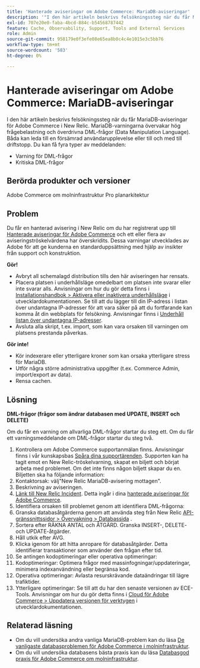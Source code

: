 ```yaml
---
title: 'Hanterade aviseringar om Adobe Commerce: MariaDB-aviseringar'
description: '"I den här artikeln beskrivs felsökningssteg när du får MariaDB-aviseringar för Adobe Commerce i New Relic. MariaDB-varningarna övervakar hög frågebelastning och överdrivna DML-frågor (Data Manipulation Language). Båda kan leda till en försämrad användarupplevelse eller till och med till driftstopp. Du kan få fyra typer av varningar:'''
exl-id: 707e20e0-faba-4bcd-884c-b54568787442
feature: Cache, Observability, Support, Tools and External Services
role: Admin
source-git-commit: 958179e0f3efe08e65ea8b0c4c4e1015e3c5bb76
workflow-type: tm+mt
source-wordcount: '583'
ht-degree: 0%

---
```


# Hanterade aviseringar om Adobe Commerce: MariaDB-aviseringar

I den här artikeln beskrivs felsökningssteg när du får MariaDB-aviseringar för Adobe Commerce i New Relic. MariaDB-varningarna övervakar hög frågebelastning och överdrivna DML-frågor (Data Manipulation Language). Båda kan leda till en försämrad användarupplevelse eller till och med till driftstopp. Du kan få fyra typer av meddelanden:

* Varning för DML-frågor
* Kritiska DML-frågor

## **Berörda produkter och versioner**

Adobe Commerce om molninfrastruktur Pro planarkitektur

## Problem

Du får en hanterad avisering i New Relic om du har registrerat upp till [Hanterade aviseringar för Adobe Commerce](/help/support-tools/managed-alerts-for-adobe-commerce/managed-alerts-for-magento-commerce.md) och ett eller flera av aviseringströskelvärdena har överskridits. Dessa varningar utvecklades av Adobe för att ge kunderna en standarduppsättning med hjälp av insikter från support och konstruktion.

**Gör!**

* Avbryt all schemalagd distribution tills den här aviseringen har rensats.
* Placera platsen i underhållsläge omedelbart om platsen inte svarar eller inte svarar alls. Anvisningar om hur du gör detta finns i [Installationshandbok > Aktivera eller inaktivera underhållsläge](https://devdocs.magento.com/guides/v2.4/install-gde/install/cli/install-cli-subcommands-maint.html?itm_source=devdocs&amp;itm_medium=search_page&amp;itm_campaign=federated_search&amp;itm_term=mainten) i utvecklardokumentationen. Se till att du lägger till din IP-adress i listan över undantagna IP-adresser för att vara säker på att du fortfarande kan komma åt din webbplats för felsökning. Anvisningar finns i [Underhåll listan över undantagna IP-adresser](https://devdocs.magento.com/guides/v2.4/install-gde/install/cli/install-cli-subcommands-maint.html?itm_source=devdocs&amp;itm_medium=search_page&amp;itm_campaign=federated_search&amp;itm_term=mainten#instgde-cli-maint-exempt).
* Avsluta alla skript, t.ex. import, som kan vara orsaken till varningen om platsens prestanda påverkas.

**Gör inte!**

* Kör indexerare eller ytterligare kroner som kan orsaka ytterligare stress för MariaDB.
* Utför några större administrativa uppgifter (t.ex. Commerce Admin, import/export av data).
* Rensa cachen.

## Lösning

**DML-frågor (frågor som ändrar databasen med UPDATE, INSERT och DELETE)**

Om du får en varning om allvarliga DML-frågor startar du steg ett. Om du får ett varningsmeddelande om DML-frågor startar du steg två.

1. Kontrollera om Adobe Commerce supportanmälan finns. Anvisningar finns i vår kunskapsbas [Spåra dina supportärenden](/help/help-center-guide/help-center/magento-help-center-user-guide.md#track-tickets). Supporten kan ha tagit emot en New Relic-tröskelvarning, skapat en biljett och börjat arbeta med problemet. Om det inte finns någon biljett skapar du en. Biljetten ska ha följande information:
1. Kontaktorsak: välj&quot;New Relic MariaDB-avisering mottagen&quot;.
1. Beskrivning av aviseringen.
1. [Länk till New Relic Incident](https://docs.newrelic.com/docs/alerts-applied-intelligence/new-relic-alerts/alert-incidents/view-violation-event-details-incidents). Detta ingår i dina [hanterade aviseringar för Adobe Commerce](/help/support-tools/managed-alerts-for-adobe-commerce/managed-alerts-for-magento-commerce.md).
1. Identifiera orsaken till problemet genom att identifiera DML-frågorna:
1. Granska databasåtgärderna genom att använda steg från New Relic [API-gränssnittssidor > Övervakning > Databassida](https://docs.newrelic.com/docs/apm/apm-ui-pages/monitoring/databases-page-view-operations-throughput-response-time) .
1. Sortera efter RÄKNA ANTAL och ÅTGÄRD. Granska INSERT-, DELETE- och UPDATE-åtgärder.
1. Håll utkik efter AVG.
1. Klicka igenom för att hitta anropare för databasåtgärder. Detta identifierar transaktioner som använder den frågan efter tid.
1. Se antingen kodoptimeringar eller operativa optimeringar:
1. Kodoptimeringar: Optimera frågor med massinfogningar/uppdateringar, minimera indexanvändning eller begränsa kod.
1. Operativa optimeringar: Avlasta resurskrävande dataändringar till lägre trafiktider.
1. Ytterligare optimeringar: Se till att du har den senaste versionen av ECE-Tools. Anvisningar om hur du gör detta finns i [Cloud för Adobe Commerce > Uppdatera versionen för verktygen](https://devdocs.magento.com/cloud/project/ece-tools-update.html) i utvecklardokumentationen.

## Relaterad läsning

* Om du vill undersöka andra vanliga MariaDB-problem kan du läsa [De vanligaste databasproblemen för Adobe Commerce i molninfrastruktur](https://experienceleague.adobe.com/docs/commerce-operations/implementation-playbook/best-practices/maintenance/resolve-database-performance-issues.html).
* Om du vill undersöka databasens bästa praxis kan du läsa [Databasgod praxis för Adobe Commerce om molninfrastruktur](https://experienceleague.adobe.com/docs/commerce-operations/implementation-playbook/best-practices/planning/database-on-cloud.html).
